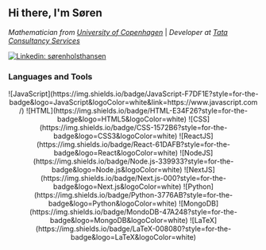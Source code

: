 <h2> Hi there, I'm Søren</h2>
<p><em>
  Mathematician from <a href="https://www.ku.dk/english/">University of Copenhagen</a></em> | <em>Developer at <a href="https://www.tcs.com/">Tata Consultancy Services</a></em></p>

[![Linkedin: sørenholsthansen](https://img.shields.io/badge/-Søren_Holst_Hansen-blue?style=for-the-badge&logo=Linkedin&logoColor=white&link=https://www.linkedin.com/in/søren-holst-hansen/)](https://www.linkedin.com/in/søren-holst-hansen/)
<!--
[![GitHub Soren Holst Hansen](https://img.shields.io/github/followers/SorenHolstHansen?label=follow&style=social)](https://github.com/SorenHolstHansen)
-->

<h3>Languages and Tools</h3>

<div align="center">
![JavaScript](https://img.shields.io/badge/JavaScript-F7DF1E?style=for-the-badge&logo=JavaScript&logoColor=white&link=https://www.javascript.com/)
![HTML](https://img.shields.io/badge/HTML-E34F26?style=for-the-badge&logo=HTML5&logoColor=white)
![CSS](https://img.shields.io/badge/CSS-1572B6?style=for-the-badge&logo=CSS3&logoColor=white)
![ReactJS](https://img.shields.io/badge/React-61DAFB?style=for-the-badge&logo=React&logoColor=white)
![NodeJS](https://img.shields.io/badge/Node.js-339933?style=for-the-badge&logo=Node.js&logoColor=white)
![NextJS](https://img.shields.io/badge/Next.js-000?style=for-the-badge&logo=Next.js&logoColor=white)
![Python](https://img.shields.io/badge/Python-3776AB?style=for-the-badge&logo=Python&logoColor=white)
![MongoDB](https://img.shields.io/badge/MondoDB-47A248?style=for-the-badge&logo=MongoDB&logoColor=white)
![LaTeX](https://img.shields.io/badge/LaTeX-008080?style=for-the-badge&logo=LaTeX&logoColor=white)
</div>


<!--
**SorenHolstHansen/SorenHolstHansen** is a ✨ _special_ ✨ repository because its `README.md` (this file) appears on your GitHub profile.

Here are some ideas to get you started:

- 🔭 I’m currently working on ...
- 🌱 I’m currently learning ...
- 👯 I’m looking to collaborate on ...
- 🤔 I’m looking for help with ...
- 💬 Ask me about ...
- 📫 How to reach me: ...
- 😄 Pronouns: ...
- ⚡ Fun fact: ...
-->

